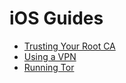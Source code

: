 # iOS Guides

- [Trusting Your Root CA](./ca.md)
- [Using a VPN](./vpn.md)
- [Running Tor](./tor.md)

